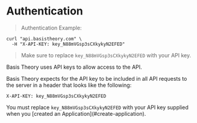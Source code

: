 # Authentication

> Authentication Example:

```shell
curl "api.basistheory.com" \
  -H "X-API-KEY: key_N88mVGsp3sCXkykyN2EFED"
```

> Make sure to replace `key_N88mVGsp3sCXkykyN2EFED` with your API key.

Basis Theory uses API keys to allow access to the API.

Basis Theory expects for the API key to be included in all API requests to the server in a header that looks like the following:

`X-API-KEY: key_N88mVGsp3sCXkykyN2EFED`

<aside class="notice">
You must replace <code>key_N88mVGsp3sCXkykyN2EFED</code> with your API key supplied when you [created an Application](#create-application).
</aside>